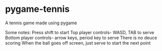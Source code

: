 # pygame-tennis
A tennis game made using pygame

Some notes:
Press shift to start
Top player controls- WASD, TAB to serve
Bottom player controls- arrow keys, period key to serve
There is no deuce scoring
When the ball goes off screen, just serve to start the next point
